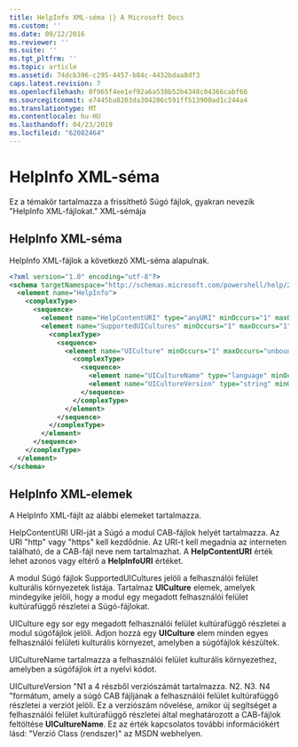 ```yaml
---
title: HelpInfo XML-séma |} A Microsoft Docs
ms.custom: ''
ms.date: 09/12/2016
ms.reviewer: ''
ms.suite: ''
ms.tgt_pltfrm: ''
ms.topic: article
ms.assetid: 74dcb396-c295-4457-b84c-4432bdaa8df3
caps.latest.revision: 7
ms.openlocfilehash: 0f965f4ee1ef92a6a538b52b4348c04366cabf66
ms.sourcegitcommit: e7445ba8203da304286c591ff513900ad1c244a4
ms.translationtype: MT
ms.contentlocale: hu-HU
ms.lasthandoff: 04/23/2019
ms.locfileid: "62082464"
---
```

# <a name="helpinfo-xml-schema"></a>HelpInfo XML-séma

Ez a témakör tartalmazza a frissíthető Súgó fájlok, gyakran nevezik "HelpInfo XML-fájlokat." XML-sémája

## <a name="helpinfo-xml-schema"></a>HelpInfo XML-séma

HelpInfo XML-fájlok a következő XML-séma alapulnak.

```xml
<?xml version="1.0" encoding="utf-8"?>
<schema targetNamespace="http://schemas.microsoft.com/powershell/help/2010/05" xmlns="http://www.w3.org/2001/XMLSchema">
  <element name="HelpInfo">
    <complexType>
      <sequence>
        <element name="HelpContentURI" type="anyURI" minOccurs="1" maxOccurs="1" />
        <element name="SupportedUICultures" minOccurs="1" maxOccurs="1">
          <complexType>
            <sequence>
              <element name="UICulture" minOccurs="1" maxOccurs="unbounded">
                <complexType>
                  <sequence>
                    <element name="UICultureName" type="language" minOccurs="1" maxOccurs="1" />
                    <element name="UICultureVersion" type="string" minOccurs="1" maxOccurs="1" />
                  </sequence>
                </complexType>
              </element>
            </sequence>
          </complexType>
        </element>
      </sequence>
    </complexType>
  </element>
</schema>
```

## <a name="helpinfo-xml-elements"></a>HelpInfo XML-elemek

A HelpInfo XML-fájlt az alábbi elemeket tartalmazza.

HelpContentURI URI-ját a Súgó a modul CAB-fájlok helyét tartalmazza. Az URI "http" vagy "https" kell kezdődnie. Az URI-t kell megadnia az interneten található, de a CAB-fájl neve nem tartalmazhat. A **HelpContentURI** érték lehet azonos vagy eltérő a **HelpInfoURI** értéket.

A modul Súgó fájlok SupportedUICultures jelöli a felhasználói felület kulturális környezetek listája. Tartalmaz **UICulture** elemek, amelyek mindegyike jelöli, hogy a modul egy megadott felhasználói felület kultúrafüggő részletei a Súgó-fájlokat.

UICulture egy sor egy megadott felhasználói felület kultúrafüggő részletei a modul súgófájlok jelöli. Adjon hozzá egy **UICulture** elem minden egyes felhasználói felületi kulturális környezet, amelyben a súgófájlok készültek.

UICultureName tartalmazza a felhasználói felület kulturális környezethez, amelyben a súgófájlok írt a nyelvi kódot.

UICultureVersion "N1 a 4 részből verziószámát tartalmazza. N2. N3. N4 "formátum, amely a súgó CAB fájljának a felhasználói felület kultúrafüggő részletei a verziót jelöli. Ez a verziószám növelése, amikor új segítséget a felhasználói felület kultúrafüggő részletei által meghatározott a CAB-fájlok feltöltése **UICultureName**. Ez az érték kapcsolatos további információkért lásd: "Verzió Class (rendszer)" az MSDN webhelyen.